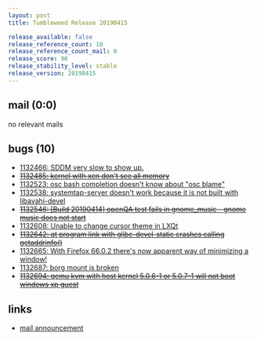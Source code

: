 ```yaml
---
layout: post
title: Tumbleweed Release 20190415

release_available: false
release_reference_count: 10
release_reference_count_mail: 0
release_score: 96
release_stability_level: stable
release_version: 20190415
---
```


## mail (0:0)

no relevant mails

## bugs (10)

<!--more-->

- [1132466: SDDM very slow to show up.](https://bugzilla.opensuse.org/show_bug.cgi?id=1132466)
- ~~[1132485: kernel with xen  don't see all memory](https://bugzilla.opensuse.org/show_bug.cgi?id=1132485)~~
- [1132523: osc bash completion doesn't know about "osc blame"](https://bugzilla.opensuse.org/show_bug.cgi?id=1132523)
- [1132538: systemtap-server doesn't work because it is not built with libavahi-devel](https://bugzilla.opensuse.org/show_bug.cgi?id=1132538)
- ~~[1132546: \[Build 20190414\] openQA test fails in gnome_music - gnome music does not start](https://bugzilla.opensuse.org/show_bug.cgi?id=1132546)~~
- [1132608: Unable to change cursor theme in LXQt](https://bugzilla.opensuse.org/show_bug.cgi?id=1132608)
- ~~[1132642: qt program link with glibc-devel-static crashes calling getaddrinfo()](https://bugzilla.opensuse.org/show_bug.cgi?id=1132642)~~
- [1132665: With Firefox 66.0.2 there's now apparent way of minimizing a window!](https://bugzilla.opensuse.org/show_bug.cgi?id=1132665)
- [1132687: borg mount is broken](https://bugzilla.opensuse.org/show_bug.cgi?id=1132687)
- ~~[1132694: qemu kvm with host kernel 5.0.6-1 or 5.0.7-1 will not boot windows xp guest](https://bugzilla.opensuse.org/show_bug.cgi?id=1132694)~~



## links

- [mail announcement](https://lists.opensuse.org/opensuse-factory/2019-04/msg00292.html)
